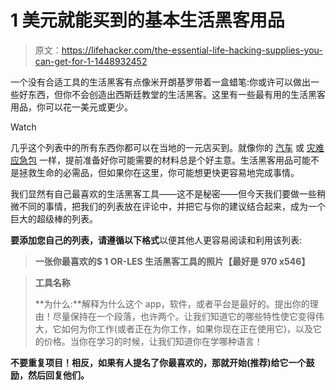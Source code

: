 # 1 美元就能买到的基本生活黑客用品

> 原文：<https://lifehacker.com/the-essential-life-hacking-supplies-you-can-get-for-1-1448932452>

一个没有合适工具的生活黑客有点像米开朗基罗带着一盒蜡笔:你或许可以做出一些好东西，但你不会创造出西斯廷教堂的生活黑客。这里有一些最有用的生活黑客用品，你可以花一美元或更少。

Watch

几乎这个列表中的所有东西你都可以在当地的一元店买到。就像你的 [汽车](https://lifehacker.com/30-essential-things-you-should-keep-in-your-car-1263514115) 或 [灾难应急包](https://lifehacker.com/make-sure-youre-prepared-for-disaster-with-a-72-hour-ki-5780934) 一样，提前准备好你可能需要的材料总是个好主意。生活黑客用品可能不是拯救生命的必需品，但如果你在这里，你可能想更快更容易地完成事情。

我们显然有自己最喜欢的生活黑客工具——这不是秘密——但今天我们要做一些稍微不同的事情，把我们的列表放在评论中，并把它与你的建议结合起来，成为一个巨大的超级棒的列表。

**要添加您自己的列表，请遵循以下格式**以便其他人更容易阅读和利用该列表:

> **一张你最喜欢的$ 1 OR-LES 生活黑客工具的照片【最好是 970 x546】**

> **工具名称**
> 
> **为什么:**解释为什么这个 app，软件，或者平台是最好的。提出你的理由！尽量保持在一个段落，也许两个。让我们知道它的哪些特性使它变得伟大，它如何为你工作(或者正在为你工作，如果你现在正在使用它)，以及它的价格。当你在学习的时候，让我们知道你在学哪种语言！

**不要重复项目！相反，如果有人提名了你最喜欢的，那就开始(推荐)给它一个鼓励，然后回复他们。**